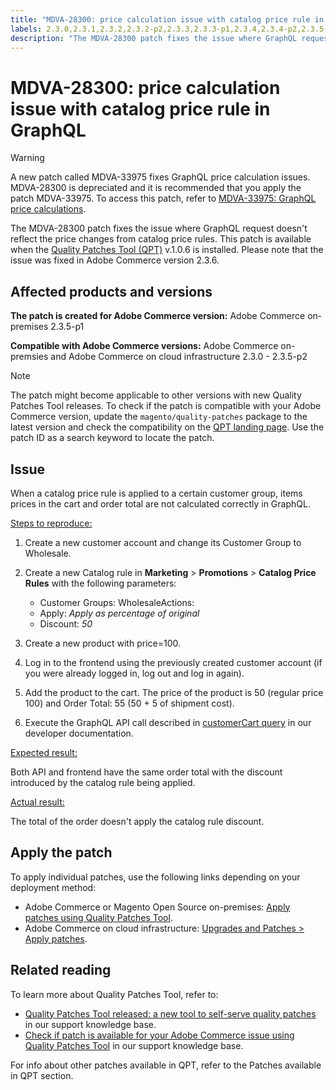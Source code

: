 ```yaml
---
title: "MDVA-28300: price calculation issue with catalog price rule in GraphQL"
labels: 2.3.0,2.3.1,2.3.2,2.3.2-p2,2.3.3,2.3.3-p1,2.3.4,2.3.4-p2,2.3.5-p1,2.3.5-p2,GraphQL,QPT 1.0.6,QPT patches,Magento Commerce,Magento Commerce Cloud,price calculation,support tools,Adobe Commerce,on-premises,cloud infrastructure
description: "The MDVA-28300 patch fixes the issue where GraphQL request doesn't reflect the price changes from catalog price rules. This patch is available when the Quality Patches Tool (QPT) v.1.0.6 is installed. Please note that the issue was fixed in Adobe Commerce version 2.3.6."
---
```


# MDVA-28300: price calculation issue with catalog price rule in GraphQL

>[!WARNING]
>
>A new patch called MDVA-33975 fixes GraphQL price calculation issues. MDVA-28300 is depreciated and it is recommended that you apply the patch MDVA-33975. To access this patch, refer to [MDVA-33975: GraphQL price calculations](https://support.magento.com/hc/en-us/articles/360055782351).

The MDVA-28300 patch fixes the issue where GraphQL request doesn't reflect the price changes from catalog price rules. This patch is available when the [Quality Patches Tool (QPT)](https://support.magento.com/hc/en-us/articles/360047139492) v.1.0.6 is installed. Please note that the issue was fixed in Adobe Commerce version 2.3.6.

## Affected products and versions

 **The patch is created for Adobe Commerce version:** Adobe Commerce on-premises 2.3.5-p1

 **Compatible with Adobe Commerce versions:** Adobe Commerce on-premsies and Adobe Commerce on cloud infrastructure 2.3.0 - 2.3.5-p2

>[!NOTE]
>
>The patch might become applicable to other versions with new Quality Patches Tool releases. To check if the patch is compatible with your Adobe Commerce version, update the `magento/quality-patches` package to the latest version and check the compatibility on the [QPT landing page](https://devdocs.magento.com/quality-patches/tool.html#patch-grid). Use the patch ID as a search keyword to locate the patch.

## Issue

When a catalog price rule is applied to a certain customer group, items prices in the cart and order total are not calculated correctly in GraphQL.

 <u>Steps to reproduce:</u>

1. Create a new customer account and change its Customer Group to Wholesale.
1. Create a new Catalog rule in **Marketing** > **Promotions** > **Catalog Price Rules** with the following parameters:
    * Customer Groups: WholesaleActions:
    * Apply: *Apply as percentage of original*
    * Discount: *50*


1. Create a new product with price=100.
1. Log in to the frontend using the previously created customer account (if you were already logged in, log out and log in again).
1. Add the product to the cart. The price of the product is 50 (regular price 100) and Order Total: 55 (50 + 5 of shipment cost).
1. Execute the GraphQL API call described in [customerCart query](https://devdocs.magento.com/guides/v2.3/graphql/queries/customer-cart.html) in our developer documentation.

 <u>Expected result:</u>

Both API and frontend have the same order total with the discount introduced by the catalog rule being applied.

 <u>Actual result:</u>

The total of the order doesn't apply the catalog rule discount.

## Apply the patch

To apply individual patches, use the following links depending on your deployment method:

* Adobe Commerce or Magento Open Source on-premises: [Apply patches using Quality Patches Tool](https://devdocs.magento.com/guides/v2.4/comp-mgr/patching/mqp.html).
* Adobe Commerce on cloud infrastructure: [Upgrades and Patches > Apply patches](https://devdocs.magento.com/cloud/project/project-patch.html).

## Related reading

To learn more about Quality Patches Tool, refer to:

* [Quality Patches Tool released: a new tool to self-serve quality patches](https://support.magento.com/hc/en-us/articles/360047139492) in our support knowledge base.
* [Check if patch is available for your Adobe Commerce issue using Quality Patches Tool](https://support.magento.com/hc/en-us/articles/360047125252) in our support knowledge base.

For info about other patches available in QPT, refer to the Patches available in QPT section.